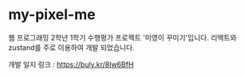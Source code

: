 # my-pixel-me

웹 프로그래밍 2학년 1학기 수행평가 프로젝트 '미영이 꾸미기'입니다.
리액트와 zustand를 주로 이용하여 개발 되었습니다.

개발 일지 링크 : https://buly.kr/8Iw6BfH
